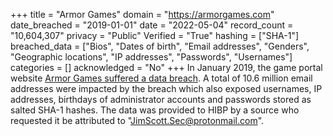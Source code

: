 +++
title = "Armor Games"
domain = "https://armorgames.com"
date_breached = "2019-01-01"
date = "2022-05-04"
record_count = "10,604,307"
privacy = "Public"
Verified = "True"
hashing = ["SHA-1"]
breached_data = ["Bios", "Dates of birth", "Email addresses", "Genders", "Geographic locations", "IP addresses", "Passwords", "Usernames"]
categories = []
acknowledged = "No"
+++
In January 2019, the game portal website <a href="https://techraptor.net/content/armor-games-data-breach-january-2019" target="_blank" rel="noopener">Armor Games suffered a data breach</a>. A total of 10.6 million email addresses were impacted by the breach which also exposed usernames, IP addresses, birthdays of administrator accounts and passwords stored as salted SHA-1 hashes. The data was provided to HIBP by a source who requested it be attributed to &quot;JimScott.Sec@protonmail.com&quot;.

